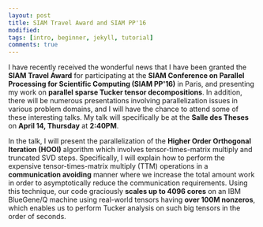```yaml
---
layout: post
title: SIAM Travel Award and SIAM PP'16
modified:
tags: [intro, beginner, jekyll, tutorial]
comments: true
---
```


I have recently received the wonderful news that I have been granted the **SIAM Travel Award** for participating at the
**SIAM Conference on Parallel Processing for Scientific Computing (SIAM PP'16)** in Paris, and presenting my work on
**parallel sparse Tucker tensor decompositions**. 
In addition, there will be numerous presentations involving parallelization issues in various problem domains, and I
will have the chance to attend some of these interesting talks. 
My talk will specifically be at the **Salle des Theses** on **April 14, Thursday** at **2:40PM**.

In the talk, I will present the parallelization of the **Higher Order Orthogonal Iteration (HOOI)** algorithm which involves 
tensor-times-matrix multiply and truncated SVD steps.
Specifically, I will explain how to perform the expensive tensor-times-matrix multiply (TTM) operations in a
**communication avoiding** manner where we increase the total amount work in order to asymptotically reduce the
communication requirements.
Using this technique, our code graciously **scales up to 4096 cores** on an IBM BlueGene/Q machine using real-world tensors
having **over 100M nonzeros**, which enables us to perform Tucker analysis on such big tensors in the order of seconds.
